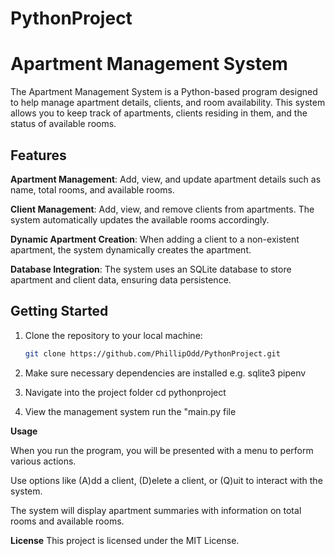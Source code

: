 # PythonProject
# Apartment Management System

The Apartment Management System is a Python-based program designed to help manage apartment details, clients, and room availability. This system allows you to keep track of apartments, clients residing in them, and the status of available rooms.

## Features

 **Apartment Management**: Add, view, and update apartment details such as name, total rooms, and available rooms.

 **Client Management**: Add, view, and remove clients from apartments. The system automatically updates the available rooms accordingly.

 **Dynamic Apartment Creation**: When adding a client to a non-existent apartment, the system dynamically creates the apartment.

 **Database Integration**: The system uses an SQLite database to store apartment and client data, ensuring data persistence.

## Getting Started

1. Clone the repository to your local machine:

   ```bash
   git clone https://github.com/PhillipOdd/PythonProject.git
   
2. Make sure necessary dependencies are installed e.g.
   sqlite3
   pipenv

3. Navigate into the project folder
   cd pythonproject

4. View the management system
   run the "main.py file


**Usage**

When you run the program, you will be presented with a menu to perform various actions.

Use options like (A)dd a client, (D)elete a client, or (Q)uit to interact with the system.

The system will display apartment summaries with information on total rooms and available rooms.

**License**
This project is licensed under the MIT License.


